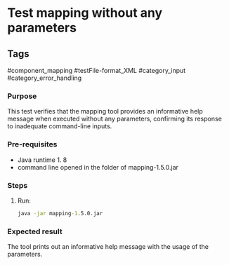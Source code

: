 # Test mapping without any parameters

## Tags
#component_mapping #testFile-format_XML  #category_input #category_error_handling

### Purpose
This test verifies that the mapping tool provides an informative help message when executed without any parameters, confirming its response to inadequate command-line inputs.

### Pre-requisites
* Java runtime 1. 8
* command line opened in the folder of mapping-1.5.0.jar		

### Steps
1. Run:
	```cmd
	java -jar mapping-1.5.0.jar
	```
   
### Expected result
The tool prints out an informative help message with the usage of the parameters.